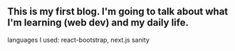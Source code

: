 ## This is my first blog. I'm going to talk about what I'm learning (web dev) and my daily life.

languages I used:
react-bootstrap,
next.js
sanity
